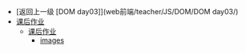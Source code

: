 - [返回上一级 [DOM day03]](web前端/teacher/JS/DOM/DOM day03/)
- [课后作业](web前端/teacher/JS/DOM/DOM%20day03/课后作业/)
  - [课后作业](web前端/teacher/JS/DOM/DOM%20day03/课后作业/课后作业/)
    - [images](web前端/teacher/JS/DOM/DOM%20day03/课后作业/课后作业/images/)
